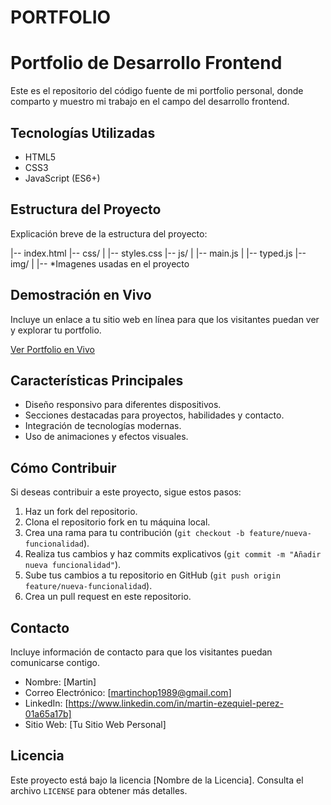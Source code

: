 # PORTFOLIO
# Portfolio de Desarrollo Frontend

Este es el repositorio del código fuente de mi portfolio personal, donde comparto y muestro mi trabajo en el campo del desarrollo frontend.

## Tecnologías Utilizadas

- HTML5
- CSS3
- JavaScript (ES6+)

## Estructura del Proyecto

Explicación breve de la estructura del proyecto:

|-- index.html
|-- css/
| |-- styles.css
|-- js/
| |-- main.js
| |-- typed.js
|-- img/
| |-- *Imagenes usadas en el proyecto

## Demostración en Vivo

Incluye un enlace a tu sitio web en línea para que los visitantes puedan ver y explorar tu portfolio.

[Ver Portfolio en Vivo](enlace-a-tu-sitio-web)

## Características Principales

- Diseño responsivo para diferentes dispositivos.
- Secciones destacadas para proyectos, habilidades y contacto.
- Integración de tecnologías modernas.
- Uso de animaciones y efectos visuales.

## Cómo Contribuir

Si deseas contribuir a este proyecto, sigue estos pasos:

1. Haz un fork del repositorio.
2. Clona el repositorio fork en tu máquina local.
3. Crea una rama para tu contribución (`git checkout -b feature/nueva-funcionalidad`).
4. Realiza tus cambios y haz commits explicativos (`git commit -m "Añadir nueva funcionalidad"`).
5. Sube tus cambios a tu repositorio en GitHub (`git push origin feature/nueva-funcionalidad`).
6. Crea un pull request en este repositorio.

## Contacto

Incluye información de contacto para que los visitantes puedan comunicarse contigo.

- Nombre: [Martin]
- Correo Electrónico: [martinchop1989@gmail.com]
- LinkedIn: [https://www.linkedin.com/in/martin-ezequiel-perez-01a65a17b]
- Sitio Web: [Tu Sitio Web Personal]

## Licencia

Este proyecto está bajo la licencia [Nombre de la Licencia]. Consulta el archivo `LICENSE` para obtener más detalles.
